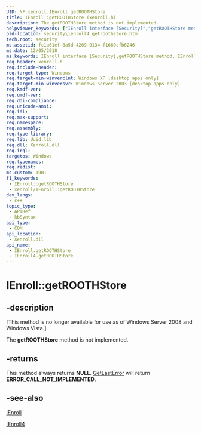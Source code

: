 ```yaml
---
UID: NF:xenroll.IEnroll.getROOTHStore
title: IEnroll::getROOTHStore (xenroll.h)
description: The getROOTHStore method is not implemented.
helpviewer_keywords: ["IEnroll interface [Security]","getROOTHStore method","IEnroll.getROOTHStore","IEnroll4 interface [Security]","getROOTHStore method","IEnroll4::getROOTHStore","IEnroll::getROOTHStore","getROOTHStore","getROOTHStore method [Security]","getROOTHStore method [Security]","IEnroll interface","getROOTHStore method [Security]","IEnroll4 interface","security.ienroll4_getroothstore","xenroll/IEnroll4::getROOTHStore","xenroll/IEnroll::getROOTHStore"]
old-location: security\ienroll4_getroothstore.htm
tech.root: security
ms.assetid: fc1a61ef-8a5d-4209-9134-f1660cfb6246
ms.date: 12/05/2018
ms.keywords: IEnroll interface [Security],getROOTHStore method, IEnroll.getROOTHStore, IEnroll4 interface [Security],getROOTHStore method, IEnroll4::getROOTHStore, IEnroll::getROOTHStore, getROOTHStore, getROOTHStore method [Security], getROOTHStore method [Security],IEnroll interface, getROOTHStore method [Security],IEnroll4 interface, security.ienroll4_getroothstore, xenroll/IEnroll4::getROOTHStore, xenroll/IEnroll::getROOTHStore
req.header: xenroll.h
req.include-header: 
req.target-type: Windows
req.target-min-winverclnt: Windows XP [desktop apps only]
req.target-min-winversvr: Windows Server 2003 [desktop apps only]
req.kmdf-ver: 
req.umdf-ver: 
req.ddi-compliance: 
req.unicode-ansi: 
req.idl: 
req.max-support: 
req.namespace: 
req.assembly: 
req.type-library: 
req.lib: Uuid.lib
req.dll: Xenroll.dll
req.irql: 
targetos: Windows
req.typenames: 
req.redist: 
ms.custom: 19H1
f1_keywords:
 - IEnroll::getROOTHStore
 - xenroll/IEnroll::getROOTHStore
dev_langs:
 - c++
topic_type:
 - APIRef
 - kbSyntax
api_type:
 - COM
api_location:
 - Xenroll.dll
api_name:
 - IEnroll.getROOTHStore
 - IEnroll4.getROOTHStore
---
```


# IEnroll::getROOTHStore


## -description

<p class="CCE_Message">[This method is no longer available for use as of Windows Server 2008 and Windows Vista.]

The <b>getROOTHStore</b> method is not implemented.



## -returns

This method always returns <b>NULL</b>. <a href="/windows/desktop/api/errhandlingapi/nf-errhandlingapi-getlasterror">GetLastError</a> will return <b>ERROR_CALL_NOT_IMPLEMENTED</b>.

## -see-also

<a href="/windows/desktop/api/xenroll/nn-xenroll-ienroll">IEnroll</a>



<a href="/windows/desktop/api/xenroll/nn-xenroll-ienroll4">IEnroll4</a>
